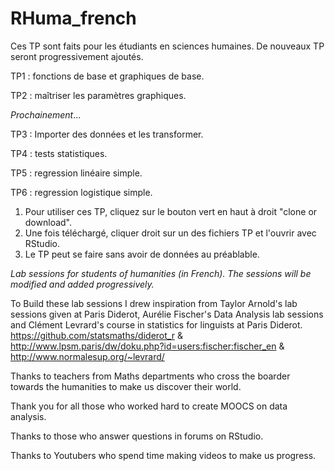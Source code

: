 # RHuma_french

Ces TP sont faits pour les étudiants en sciences humaines. De nouveaux TP seront progressivement ajoutés.

TP1 : fonctions de base et graphiques de base.

TP2 : maîtriser les paramètres graphiques.

*Prochainement*...

TP3 : Importer des données et les transformer.

TP4 : tests statistiques.

TP5 : regression linéaire simple.

TP6 : regression logistique simple.


1) Pour utiliser ces TP, cliquez sur le bouton vert en haut à droit "clone or download".
2) Une fois téléchargé, cliquer droit sur un des fichiers TP et l'ouvrir avec RStudio. 
3) Le TP peut se faire sans avoir de données au préablable. 



*Lab sessions for students of humanities (in French). The sessions will be modified and added progressively.*

To Build these lab sessions I drew inspiration from Taylor Arnold's lab sessions given at Paris Diderot, Aurélie Fischer's Data Analysis lab sessions and Clément Levrard's course in statistics for linguists at Paris Diderot.
https://github.com/statsmaths/diderot_r  & http://www.lpsm.paris/dw/doku.php?id=users:fischer:fischer_en & http://www.normalesup.org/~levrard/


Thanks to teachers from Maths departments who cross the boarder towards the humanities to make us discover their world. 

Thank you for all those who worked hard to create MOOCS on data analysis. 

Thanks to those who answer questions in forums on RStudio.

Thanks to Youtubers who spend time making videos to make us progress.

